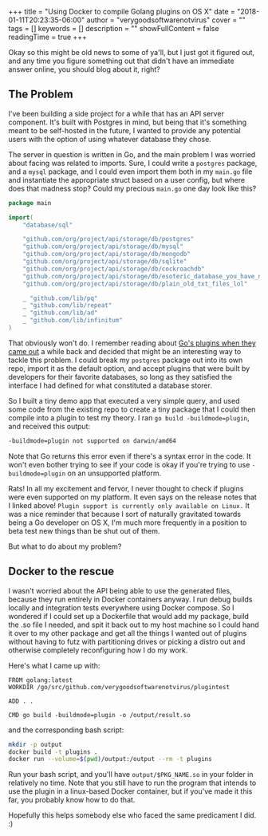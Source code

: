 +++
title = "Using Docker to compile Golang plugins on OS X"
date = "2018-01-11T20:23:35-06:00"
author = "verygoodsoftwarenotvirus"
cover = ""
tags = []
keywords = []
description = ""
showFullContent = false
readingTime = true
+++

Okay so this might be old news to some of ya'll, but I just got it figured out, and any time you figure something out that didn't have an immediate answer online, you should blog about it, right?

## The Problem

I've been building a side project for a while that has an API server component. It's built with Postgres in mind, but being that it's something meant to be self-hosted in the future, I wanted to provide any potential users with the option of using whatever database they chose.

The server in question is written in Go, and the main problem I was worried about facing was related to imports. Sure, I could write a `postgres` package, and a `mysql` package, and I could even import them both in my `main.go` file and instantiate the appropriate struct based on a user config, but where does that madness stop? Could my precious `main.go` one day look like this?

```go
package main

import(
    "database/sql"

    "github.com/org/project/api/storage/db/postgres"
    "github.com/org/project/api/storage/db/mysql"
    "github.com/org/project/api/storage/db/mongodb"
    "github.com/org/project/api/storage/db/sqlite"
    "github.com/org/project/api/storage/db/cockroachdb"
    "github.com/org/project/api/storage/db/esoteric_database_you_have_never_heard_of"
    "github.com/org/project/api/storage/db/plain_old_txt_files_lol"

    _ "github.com/lib/pq"
    _ "github.com/lib/repeat"
    _ "github.com/lib/ad"
    _ "github.com/lib/infinitum"
)
```

That obviously won't do. I remember reading about [Go's plugins when they came out](https://golang.org/doc/go1.8#plugin) a while back and decided that might be an interesting way to tackle this problem. I could break my `postgres` package out into its own repo, import it as the default option, and accept plugins that were built by developers for their favorite databases, so long as they satisfied the interface I had defined for what constituted a database storer.

So I built a tiny demo app that executed a very simple query, and used some code from the existing repo to create a tiny package that I could then compile into a plugin to test my theory. I ran `go build -buildmode=plugin`, and received this output:

```bash
-buildmode=plugin not supported on darwin/amd64
```

Note that Go returns this error even if there's a syntax error in the code. It won't even bother trying to see if your code is okay if you're trying to use `-buildmode=plugin` on an unsupported platform.

Rats! In all my excitement and fervor, I never thought to check if plugins were even supported on my platform. It even says on the release notes that I linked above! `Plugin support is currently only available on Linux.` It was a nice reminder that because I sort of naturally gravitated towards being a Go developer on OS X, I'm much more frequently in a position to beta test new things than be shut out of them.

But what to do about my problem?

## Docker to the rescue

I wasn't worried about the API being able to use the generated files, because they run entirely in Docker containers anyway. I run debug builds locally and integration tests everywhere using Docker compose. So I wondered if I could set up a Dockerfile that would add my package, build the .so file I needed, and spit it back out to my host machine so I could hand it over to my other package and get all the things I wanted out of plugins without having to futz with partitioning drives or picking a distro out and otherwise completely reconfiguring how I do my work.

Here's what I came up with:

```docker
FROM golang:latest
WORKDIR /go/src/github.com/verygoodsoftwarenotvirus/plugintest

ADD . .

CMD go build -buildmode=plugin -o /output/result.so
```

and the corresponding bash script:

```bash
mkdir -p output
docker build -t plugins .
docker run --volume=$(pwd)/output:/output --rm -t plugins
```

Run your bash script, and you'll have `output/$PKG_NAME.so` in your folder in relatively no time. Note that you still have to run the program that intends to use the plugin in a linux-based Docker container, but if you've made it this far, you probably know how to do that.

Hopefully this helps somebody else who faced the same predicament I did. :)
